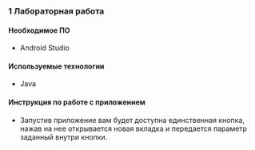 ### 1 Лабораторная работа

#### Необходимое ПО
* Android Studio

#### Используемые технологии
* Java

#### Инструкция по работе с приложением
* Запустив приложение вам будет доступна единственная кнопка, нажав на нее открывается новая вкладка и передается параметр заданный внутри кнопки. 

